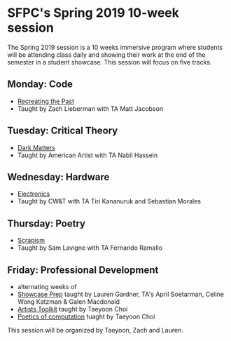 # SFPC's Spring 2019 10-week session

The Spring 2019 session is a 10 weeks immersive program where students will be attending class daily and showing their work at the end of the semester in a student showcase. This session will focus on five tracks.

## Monday: Code 
* [Recreating the Past](https://github.com/ofZach/RTP_SFPC_spring19) 
* Taught by Zach Lieberman with TA Matt Jacobson

## Tuesday: Critical Theory
* [Dark Matters](https://github.com/0ld-h3ad/DarkMatters-Spring2019) 
* Taught by American Artist with TA Nabil Hassein

## Wednesday: Hardware 
* [Electronics](https://docs.google.com/document/d/17PRhclGgFbqxA5pby3-XkEjNNuzww78ieZB8ZJYI38g/edit) 
* Taught by CW&T with TA Tiri Kananuruk and Sebastian Morales 

## Thursday: Poetry 
* [Scrapism](https://github.com/antiboredom/sfpc-scrapism-spring-2019) 
* Taught by Sam Lavigne with TA Fernando Ramallo

## Friday: Professional Development 
* alternating weeks of
* [Showcase Prep](https://github.com/poohlaga/Showcase-Class---SFPC-Fall-2018) taught by Lauren Gardner, TA's April Soetarman, Celine Wong Katzman & Galen Macdonald
* [Artists Toolkit](https://github.com/tchoi8/ArtistsToolkit) taught by Taeyoon Choi 
* [Poetics of computation](https://github.com/tchoi8/poeticsofcomputation/blob/master/README.md) tuaght by Taeyoon Choi

This session will be organized by Taeyoon, Zach and Lauren.
